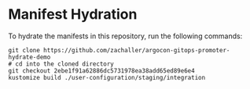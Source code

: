 # Manifest Hydration

To hydrate the manifests in this repository, run the following commands:

```shell
git clone https://github.com/zachaller/argocon-gitops-promoter-hydrate-demo
# cd into the cloned directory
git checkout 2ebe1f91a62886dc5731978ea38add65ed89e6e4
kustomize build ./user-configuration/staging/integration
```

